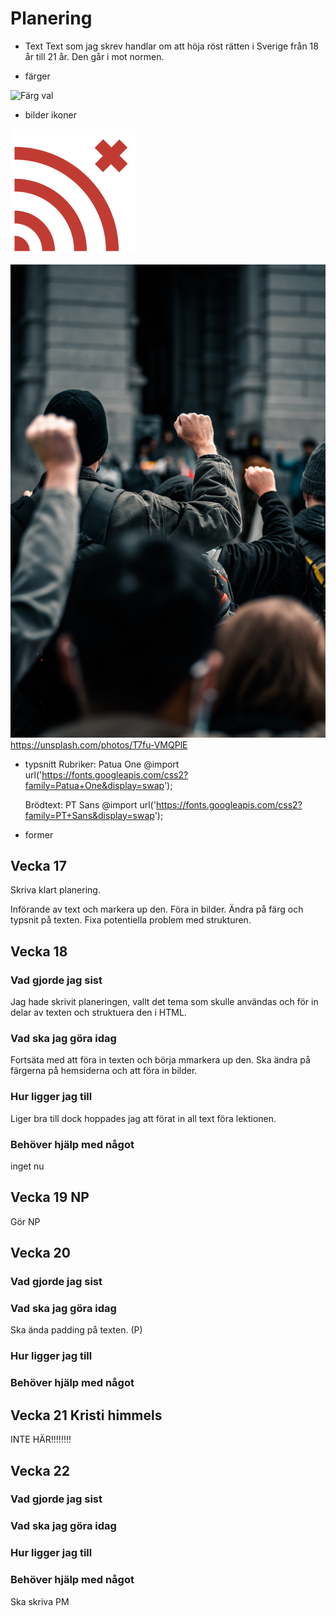# Planering
 
* Text
Text som jag skrev handlar om att höja röst rätten i Sverige från 18 år till 21 år.
Den går i mot normen. 

* färger

![Färg val](/img/f%C3%A4rger_till_kampanj.png)


* bilder ikoner

![Logga](/img/Logga_till_kanpanj.png)

![bild](/img/colin-lloyd-T7fu-VMQPlE-unsplash.jpg)
https://unsplash.com/photos/T7fu-VMQPlE

* typsnitt
    Rubriker: Patua One 
    @import url('https://fonts.googleapis.com/css2?family=Patua+One&display=swap');

    Brödtext: PT Sans
    @import url('https://fonts.googleapis.com/css2?family=PT+Sans&display=swap');


* former



## Vecka 17
Skriva klart planering.

Införande av text och markera up den. Föra in bilder. Ändra på färg och typsnit på texten. Fixa potentiella problem med strukturen. 

## Vecka 18

### Vad gjorde jag sist

Jag hade skrivit planeringen, vallt det tema som skulle användas och för in delar av texten och struktuera den i HTML. 

### Vad ska jag göra idag

Fortsäta med att föra in texten och börja mmarkera up den. Ska ändra på färgerna på hemsiderna och att föra in bilder. 

### Hur ligger jag till 

Liger bra till dock hoppades jag att förat in all text föra lektionen.

### Behöver hjälp med något
 inget nu



## Vecka 19 NP

Gör NP 

## Vecka 20

### Vad gjorde jag sist 

### Vad ska jag göra idag
 Ska ända padding på texten. (P)

### Hur ligger jag till 

### Behöver hjälp med något

## Vecka 21 Kristi himmels

INTE HÄR!!!!!!!!

## Vecka 22 

### Vad gjorde jag sist 

### Vad ska jag göra idag

### Hur ligger jag till 

### Behöver hjälp med något

Ska skriva PM 



